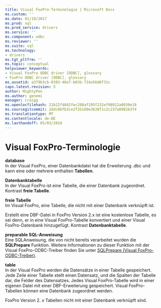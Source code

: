 ```yaml
---
title: Visual FoxPro-Terminologie | Microsoft Docs
ms.custom: ''
ms.date: 01/19/2017
ms.prod: sql
ms.prod_service: drivers
ms.service: ''
ms.component: odbc
ms.reviewer: ''
ms.suite: sql
ms.technology:
- drivers
ms.tgt_pltfrm: ''
ms.topic: conceptual
helpviewer_keywords:
- Visual FoxPro ODBC driver [ODBC], glossary
- FoxPro ODBC driver [ODBC], glossary
ms.assetid: a379b3cb-0393-46e7-b03b-724a56d8f31c
caps.latest.revision: 5
author: MightyPen
ms.author: genemi
manager: craigg
ms.openlocfilehash: 21b22f4842fec288af195f232ef08912a0930e18
ms.sourcegitcommit: 2ddc0bfb3ce2f2b160e3638f1c2c237a898263f4
ms.translationtype: MT
ms.contentlocale: de-DE
ms.lasthandoff: 05/03/2018
---
```

# <a name="visual-foxpro-terminology"></a>Visual FoxPro-Terminologie
**database**  
 In der Visual FoxPro, einer Datenbankdatei hat die Erweiterung .dbc und kann eine oder mehrere enthalten **Tabellen**.  
  
 **Datenbanktabelle**  
 In der Visual FoxPro ist eine Tabelle, die einer Datenbank zugeordnet. Kontrast **freie Tabelle**.  
  
 **freie Tabelle**  
 Im Visual FoxPro, eine Tabelle, die nicht mit einer Datenbank verknüpft ist.  
  
 Erstellt eine DBF-Datei in FoxPro Version 2.x ist eine kostenlose Tabelle, es sei denn, er in eine Visual FoxPro-Tabelle konvertiert und einer Visual FoxPro-Datenbank hinzugefügt. Kontrast **Datenbanktabelle**.  
  
 **preparable SQL-Anweisung**  
 Eine SQL­Anweisung, die von nicht bereits verarbeitet wurden die **SQLPrepare** Funktion. Weitere Informationen zu dieser Funktion mit der Visual FoxPro-ODBC-Treiber finden Sie unter [SQLPrepare (Visual FoxPro-ODBC-Treiber)](../../odbc/microsoft/sqlprepare-visual-foxpro-odbc-driver.md).  
  
 **table**  
 In der Visual FoxPro werden die Datensätze in einer Tabelle gespeichert. Jede Zeile einer Tabelle stellt einen Datensatz, und die Spalten der Tabelle dar, die Felder des Datensatzes. Jedes Visual FoxPro-Tabelle wird in einer eigenen Datei mit einer DBF-Erweiterung gespeichert. Visual FoxPro-Tabellen können eine Datenbank zugeordnet werden.  
  
 FoxPro Version 2. *x* Tabellen nicht mit einer Datenbank verknüpft sind.
